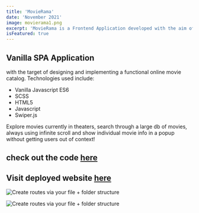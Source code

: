 ```yaml
---
title: 'MovieRama'
date: 'November 2021'
image: movierama1.png
excerpt: 'MovieRama is a Frontend Application developed with the aim of simulating the following basic functionalities of any movie related website: Displaying a list of movies with infinite scroll, providing individual movie info such as trailer, reviews and similar movies, searching through a large catalog of movies '
isFeatured: true
---
```


## Vanilla SPA Application 

with the target of designing and implementing a functional online movie catalog.
Technologies used include: 
- Vanilla Javascript ES6
- SCSS
- HTML5
- Javascript
- Swiper.js


Explore movies currently in theaters, search through a large db of movies, always using infinite scroll and show individual movie info in a popup without getting users out of context!

## check out the code [here](https://github.com/anastasiakounoupi/MovieRama)
## Visit deployed website [here](https://anastasiakounoupi.github.io/MovieRama/)  


![Create routes via your file + folder structure](movierama1.png)

![Create routes via your file + folder structure](movierama2.png)

